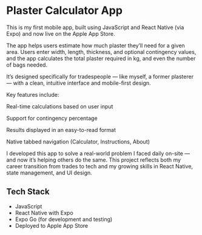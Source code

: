 # Plaster Calculator App

This is my first mobile app, built using JavaScript and React Native (via Expo) and now live on the Apple App Store.

The app helps users estimate how much plaster they’ll need for a given area. Users enter width, length, thickness, and optional contingency values,
and the app calculates the total plaster required in kg, and even the number of bags needed.

It’s designed specifically for tradespeople — like myself, a former plasterer — with a clean, intuitive interface and mobile-first design.

Key features include:

  Real-time calculations based on user input

  Support for contingency percentage

  Results displayed in an easy-to-read format

  Native tabbed navigation (Calculator, Instructions, About)

I developed this app to solve a real-world problem I faced daily on-site — and now it’s helping others do the same.
This project reflects both my career transition from trades to tech and my growing skills in React Native, state management, and UI design.

 ## Tech Stack

  - JavaScript
  - React Native with Expo
  - Expo Go (for development and testing)
  - Deployed to Apple App Store
